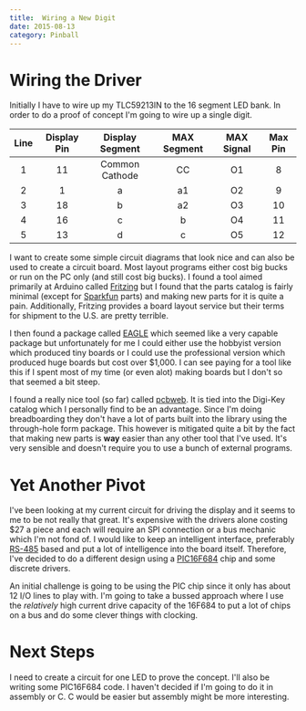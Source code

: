 ```yaml
---
title:  Wiring a New Digit
date: 2015-08-13
category: Pinball
---
```


Wiring the Driver
=================

Initially I have to wire up my TLC59213IN to the 16 segment LED bank. In order to
do a proof of concept I'm going to wire up a single digit.

| Line | Display Pin | Display Segment | MAX Segment | MAX Signal | Max Pin |
|:----:|:-----------:|:---------------:|:-----------:|:----------:|:-------:|
|   1  |     11      | Common Cathode  |     CC      |      O1    |     8   |
|   2  |      1      |        a        |     a1      |      O2    |     9   |
|   3  |     18      |        b        |     a2      |      O3    |    10   |
|   4  |     16      |        c        |      b      |      O4    |    11   |
|   5  |     13      |        d        |      c      |      O5    |    12   |




I want to create some simple circuit diagrams that look nice and can also be
used to create a circuit board. Most layout programs either cost big bucks or
run on the PC only (and still cost big bucks). I found a tool aimed primarily at
Arduino called [Fritzing][1] but I found that the parts catalog is fairly
minimal (except for [Sparkfun][2] parts) and making new parts for it is quite a
pain. Additionally, Fritzing provides a board layout service but their terms for
shipment to the U.S. are pretty terrible.

I then found a package called [EAGLE][3] which seemed like a very capable
package but unfortunately for me I could either use the hobbyist version which
produced tiny boards or I could use the professional version which produced huge
boards but cost over $1,000. I can see paying for a tool like this if I spent
most of my time (or even alot) making boards but I don't so that seemed a bit
steep.

I found a really nice tool (so far) called [pcbweb][4]. It is tied into the
Digi-Key catalog which I personally find to be an advantage. Since I'm doing
breadboarding they don't have a lot of parts built into the library using the
through-hole form package. This however is mitigated quite a bit by the fact
that making new parts is **way** easier than any other tool that I've used.
It's very sensible and doesn't require you to use a bunch of external programs.

Yet Another Pivot
=================
I've been looking at my current circuit for driving the display and it seems to
me to be not really that great. It's expensive with the drivers alone costing
$27 a piece and each will require an SPI connection or a bus mechanic which I'm
not fond of. I would like to keep an intelligent interface, preferably
[RS-485][5] based and put a lot of intelligence into the board itself.
Therefore, I've decided to do a different design using a [PIC16F684][6] chip and
some discrete drivers.

An initial challenge is going to be using the PIC chip since it only has about
12 I/O lines to play with. I'm going to take a bussed approach where I use the
*relatively* high current drive capacity of the 16F684 to put a lot of chips on
a bus and do some clever things with clocking.

Next Steps
==========
I need to create a circuit for one LED to prove the concept. I'll also be
writing some PIC16F684 code. I haven't decided if I'm going to do it in assembly
or C. C would be easier but assembly might be more interesting.

[1]: http://fritzing.org/home/
[2]: https://www.sparkfun.com
[3]: http://www.cadsoftusa.com
[4]: http://www.pcbweb.com
[5]: https://en.wikipedia.org/wiki/RS-485
[6]: http://www.microchip.com/wwwproducts/Devices.aspx?dDocName=en010214
